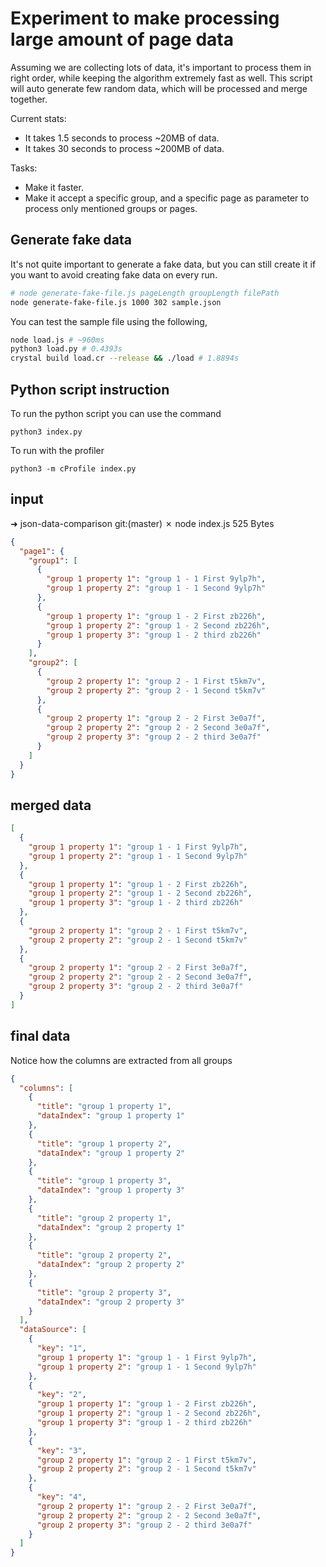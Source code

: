 # Experiment to make processing large amount of page data
Assuming we are collecting lots of data, it's important to process them in right order, while keeping the algorithm extremely fast as well.
This script will auto generate few random data, which will be processed and merge together.

Current stats:
- It takes 1.5 seconds to process ~20MB of data.
- It takes 30 seconds to process ~200MB of data.

Tasks:
- Make it faster.
- Make it accept a specific group, and a specific page as parameter to process only mentioned groups or pages.

## Generate fake data
It's not quite important to generate a fake data, but you can still create it if you want to avoid creating fake data on every run.

```sh
# node generate-fake-file.js pageLength groupLength filePath
node generate-fake-file.js 1000 302 sample.json
```

You can test the sample file using the following,
```sh
node load.js # ~960ms
python3 load.py # 0.4393s
crystal build load.cr --release && ./load # 1.8894s
```

## Python script instruction

To run the python script you can use the command
```
python3 index.py
```

To run with the profiler

```
python3 -m cProfile index.py
```

## input
➜  json-data-comparison git:(master) ✗ node index.js
525 Bytes
```json
{
  "page1": {
    "group1": [
      {
        "group 1 property 1": "group 1 - 1 First 9ylp7h",
        "group 1 property 2": "group 1 - 1 Second 9ylp7h"
      },
      {
        "group 1 property 1": "group 1 - 2 First zb226h",
        "group 1 property 2": "group 1 - 2 Second zb226h",
        "group 1 property 3": "group 1 - 2 third zb226h"
      }
    ],
    "group2": [
      {
        "group 2 property 1": "group 2 - 1 First t5km7v",
        "group 2 property 2": "group 2 - 1 Second t5km7v"
      },
      {
        "group 2 property 1": "group 2 - 2 First 3e0a7f",
        "group 2 property 2": "group 2 - 2 Second 3e0a7f",
        "group 2 property 3": "group 2 - 2 third 3e0a7f"
      }
    ]
  }
}
```

## merged data
```json
[
  {
    "group 1 property 1": "group 1 - 1 First 9ylp7h",
    "group 1 property 2": "group 1 - 1 Second 9ylp7h"
  },
  {
    "group 1 property 1": "group 1 - 2 First zb226h",
    "group 1 property 2": "group 1 - 2 Second zb226h",
    "group 1 property 3": "group 1 - 2 third zb226h"
  },
  {
    "group 2 property 1": "group 2 - 1 First t5km7v",
    "group 2 property 2": "group 2 - 1 Second t5km7v"
  },
  {
    "group 2 property 1": "group 2 - 2 First 3e0a7f",
    "group 2 property 2": "group 2 - 2 Second 3e0a7f",
    "group 2 property 3": "group 2 - 2 third 3e0a7f"
  }
]
```

## final data
Notice how the columns are extracted from all groups
```json
{
  "columns": [
    {
      "title": "group 1 property 1",
      "dataIndex": "group 1 property 1"
    },
    {
      "title": "group 1 property 2",
      "dataIndex": "group 1 property 2"
    },
    {
      "title": "group 1 property 3",
      "dataIndex": "group 1 property 3"
    },
    {
      "title": "group 2 property 1",
      "dataIndex": "group 2 property 1"
    },
    {
      "title": "group 2 property 2",
      "dataIndex": "group 2 property 2"
    },
    {
      "title": "group 2 property 3",
      "dataIndex": "group 2 property 3"
    }
  ],
  "dataSource": [
    {
      "key": "1",
      "group 1 property 1": "group 1 - 1 First 9ylp7h",
      "group 1 property 2": "group 1 - 1 Second 9ylp7h"
    },
    {
      "key": "2",
      "group 1 property 1": "group 1 - 2 First zb226h",
      "group 1 property 2": "group 1 - 2 Second zb226h",
      "group 1 property 3": "group 1 - 2 third zb226h"
    },
    {
      "key": "3",
      "group 2 property 1": "group 2 - 1 First t5km7v",
      "group 2 property 2": "group 2 - 1 Second t5km7v"
    },
    {
      "key": "4",
      "group 2 property 1": "group 2 - 2 First 3e0a7f",
      "group 2 property 2": "group 2 - 2 Second 3e0a7f",
      "group 2 property 3": "group 2 - 2 third 3e0a7f"
    }
  ]
}
```